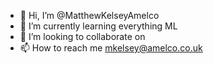- 👋 Hi, I’m @MatthewKelseyAmelco
- 🌱 I’m currently learning everything ML
- 💞️ I’m looking to collaborate on 
- 📫 How to reach me mkelsey@amelco.co.uk

<!---
MatthewKelseyAmelco/MatthewKelseyAmelco is a ✨ special ✨ repository because its `README.md` (this file) appears on your GitHub profile.
You can click the Preview link to take a look at your changes.
--->
